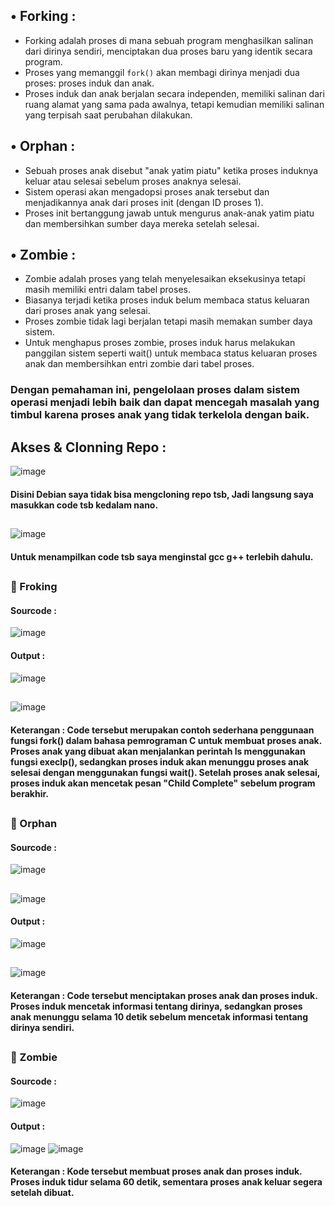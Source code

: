 ## •	Forking :
   - Forking adalah proses di mana sebuah program menghasilkan salinan dari dirinya sendiri, menciptakan dua proses baru yang identik secara program.
   - Proses yang memanggil `fork()` akan membagi dirinya menjadi dua proses: proses induk dan anak.
   - Proses induk dan anak berjalan secara independen, memiliki salinan dari ruang alamat yang sama pada awalnya, tetapi kemudian memiliki salinan yang terpisah saat perubahan dilakukan.

## •	Orphan :
   - Sebuah proses anak disebut "anak yatim piatu" ketika proses induknya keluar atau selesai sebelum proses anaknya selesai.
   - Sistem operasi akan mengadopsi proses anak tersebut dan menjadikannya anak dari proses init (dengan ID proses 1).
   - Proses init bertanggung jawab untuk mengurus anak-anak yatim piatu dan membersihkan sumber daya mereka setelah selesai.

## •	Zombie :
   - Zombie adalah proses yang telah menyelesaikan eksekusinya tetapi masih memiliki entri dalam tabel proses.
   - Biasanya terjadi ketika proses induk belum membaca status keluaran dari proses anak yang selesai.
   - Proses zombie tidak lagi berjalan tetapi masih memakan sumber daya sistem.
   - Untuk menghapus proses zombie, proses induk harus melakukan panggilan sistem seperti wait() untuk membaca status keluaran proses anak dan membersihkan entri zombie dari tabel proses.

### Dengan pemahaman ini, pengelolaan proses dalam sistem operasi menjadi lebih baik dan dapat mencegah masalah yang timbul karena proses anak yang tidak terkelola dengan baik.
##
## Akses & Clonning Repo :
![image](https://github.com/fahmiwulidan/SysOP24-3123521009/assets/160559491/e251eeca-4b2e-4bae-82c4-f809d4179790)
#### Disini Debian saya tidak bisa mengcloning repo tsb, Jadi langsung saya masukkan code tsb kedalam nano.
##
![image](https://github.com/fahmiwulidan/SysOP24-3123521009/assets/160559491/41de27e9-3cf7-4a7b-bf37-3617bfe0b4fe)
#### Untuk menampilkan code tsb saya menginstal gcc g++ terlebih dahulu.
##
### 	Froking
#### Sourcode : 
![image](https://github.com/fahmiwulidan/SysOP24-3123521009/assets/160559491/5f4bf5ef-9d7d-460e-aae5-082a2c976d28)
#### Output :
![image](https://github.com/fahmiwulidan/SysOP24-3123521009/assets/160559491/81ff89b7-6b5f-429d-92c4-011b24c84148)
##
![image](https://github.com/fahmiwulidan/SysOP24-3123521009/assets/160559491/e79b2781-006f-40a7-8b34-9d4fe11d2795)
#### Keterangan : Code tersebut merupakan contoh sederhana penggunaan fungsi fork() dalam bahasa pemrograman C untuk membuat proses anak. Proses anak yang dibuat akan menjalankan perintah ls menggunakan fungsi execlp(), sedangkan proses induk akan menunggu proses anak selesai dengan menggunakan fungsi wait(). Setelah proses anak selesai, proses induk akan mencetak pesan "Child Complete" sebelum program berakhir.
##
### 	Orphan
#### Sourcode : 
![image](https://github.com/fahmiwulidan/SysOP24-3123521009/assets/160559491/fc02b6f1-a99b-486a-9a0c-5f65f134773a)
##
![image](https://github.com/fahmiwulidan/SysOP24-3123521009/assets/160559491/5169dc91-d69d-40f2-b0ed-d73b2d0b84e2)
#### Output :
![image](https://github.com/fahmiwulidan/SysOP24-3123521009/assets/160559491/8630fd85-8a7e-4510-894b-835ebff63a6b)
##
![image](https://github.com/fahmiwulidan/SysOP24-3123521009/assets/160559491/aa2e45d3-f045-45c3-ac4f-746940ac6a60)
#### Keterangan : Code tersebut menciptakan proses anak dan proses induk. Proses induk mencetak informasi tentang dirinya, sedangkan proses anak menunggu selama 10 detik sebelum mencetak informasi tentang dirinya sendiri.
##
### 	Zombie
#### Sourcode :
![image](https://github.com/fahmiwulidan/SysOP24-3123521009/assets/160559491/4f167e2a-4a28-498c-b747-386d05a45a91)
#### Output :
![image](https://github.com/fahmiwulidan/SysOP24-3123521009/assets/160559491/c4dadeef-d19d-42bc-8742-9ee81763f70a)
![image](https://github.com/fahmiwulidan/SysOP24-3123521009/assets/160559491/285b5eb3-9b8e-4903-9ed0-98f0b13e2db4)
#### Keterangan : Kode tersebut membuat proses anak dan proses induk. Proses induk tidur selama 60 detik, sementara proses anak keluar segera setelah dibuat.
##
